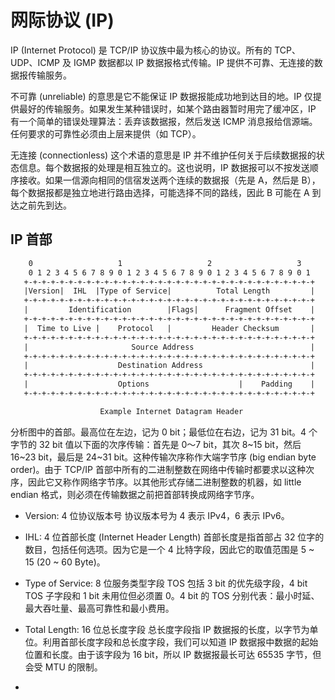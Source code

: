 <!--
 * @Author : Hu Jingbo
 * @Date   : 2021-11-06
-->

# 网际协议 (IP)

IP (Internet Protocol) 是 TCP/IP 协议族中最为核心的协议。所有的 TCP、UDP、ICMP 及 IGMP 数据都以 IP 数据报格式传输。IP 提供不可靠、无连接的数据报传输服务。

不可靠 (unreliable) 的意思是它不能保证 IP 数据报能成功地到达目的地。IP 仅提供最好的传输服务。如果发生某种错误时，如某个路由器暂时用完了缓冲区，IP 有一个简单的错误处理算法：丢弃该数据报，然后发送 ICMP 消息报给信源端。任何要求的可靠性必须由上层来提供（如 TCP）。

无连接 (connectionless) 这个术语的意思是 IP 并不维护任何关于后续数据报的状态信息。每个数据报的处理是相互独立的。这也说明，IP 数据报可以不按发送顺序接收。如果一信源向相同的信宿发送两个连续的数据报（先是 A，然后是 B），每个数据报都是独立地进行路由选择，可能选择不同的路线，因此 B 可能在 A 到达之前先到达。

## IP 首部

```txt
    0                   1                   2                   3
    0 1 2 3 4 5 6 7 8 9 0 1 2 3 4 5 6 7 8 9 0 1 2 3 4 5 6 7 8 9 0 1
   +-+-+-+-+-+-+-+-+-+-+-+-+-+-+-+-+-+-+-+-+-+-+-+-+-+-+-+-+-+-+-+-+
   |Version|  IHL  |Type of Service|          Total Length         |
   +-+-+-+-+-+-+-+-+-+-+-+-+-+-+-+-+-+-+-+-+-+-+-+-+-+-+-+-+-+-+-+-+
   |         Identification        |Flags|      Fragment Offset    |
   +-+-+-+-+-+-+-+-+-+-+-+-+-+-+-+-+-+-+-+-+-+-+-+-+-+-+-+-+-+-+-+-+
   |  Time to Live |    Protocol   |         Header Checksum       |
   +-+-+-+-+-+-+-+-+-+-+-+-+-+-+-+-+-+-+-+-+-+-+-+-+-+-+-+-+-+-+-+-+
   |                       Source Address                          |
   +-+-+-+-+-+-+-+-+-+-+-+-+-+-+-+-+-+-+-+-+-+-+-+-+-+-+-+-+-+-+-+-+
   |                    Destination Address                        |
   +-+-+-+-+-+-+-+-+-+-+-+-+-+-+-+-+-+-+-+-+-+-+-+-+-+-+-+-+-+-+-+-+
   |                    Options                    |    Padding    |
   +-+-+-+-+-+-+-+-+-+-+-+-+-+-+-+-+-+-+-+-+-+-+-+-+-+-+-+-+-+-+-+-+

                    Example Internet Datagram Header
```

分析图中的首部。最高位在左边，记为 0 bit；最低位在右边，记为 31 bit。4 个字节的 32 bit 值以下面的次序传输：首先是 0～7 bit，其次 8~15 bit，然后 16~23 bit，最后是 24~31 bit。这种传输次序称作大端字节序 (big endian byte order)。由于 TCP/IP 首部中所有的二进制整数在网络中传输时都要求以这种次序，因此它又称作网络字节序。以其他形式存储二进制整数的机器，如 little endian 格式，则必须在传输数据之前把首部转换成网络字节序。

* Version: 4 位协议版本号
协议版本号为 4 表示 IPv4，6 表示 IPv6。

* IHL: 4 位首部长度 (Internet Header Length) 
首部长度是指首部占 32 位字的数目，包括任何选项。因为它是一个 4 比特字段，因此它的取值范围是 5 ~ 15 (20 ~ 60 Byte)。

* Type of Service: 8 位服务类型字段
TOS 包括 3 bit 的优先级字段，4 bit TOS 子字段和 1 bit 未用位但必须置 0。4 bit 的 TOS 分别代表：最小时延、最大吞吐量、最高可靠性和最小费用。

* Total Length: 16 位总长度字段
总长度字段指 IP 数据报的长度，以字节为单位。利用首部长度字段和总长度字段，我们可以知道 IP 数据报中数据的起始位置和长度。由于该字段为 16 bit，所以 IP 数据报最长可达 65535 字节，但会受 MTU 的限制。

*   